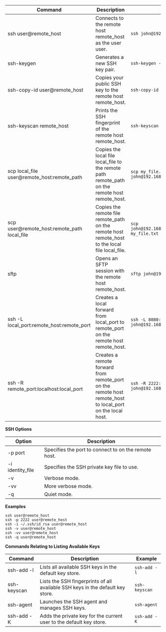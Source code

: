 | Command | Description | Example |
|---|---|---|
| ssh user@remote_host | Connects to the remote host remote_host as the user user. | `ssh john@192.168.1.100` |
| ssh-keygen | Generates a new SSH key pair. | `ssh-keygen -t rsa` |
| ssh-copy-id user@remote_host | Copies your public SSH key to the remote host remote_host. | `ssh-copy-id john@192.168.1.100` |
| ssh-keyscan remote_host | Prints the SSH fingerprint of the remote host remote_host. | `ssh-keyscan 192.168.1.100` |
| scp local_file user@remote_host:remote_path | Copies the local file local_file to the remote path remote_path on the remote host remote_host. | `scp my_file.txt john@192.168.1.100:/home/john/my_file.txt` |
| scp user@remote_host:remote_path local_file | Copies the remote file remote_path on the remote host remote_host to the local file local_file. | `scp john@192.168.1.100:/home/john/my_file.txt my_file.txt` |
| sftp | Opens an SFTP session with the remote host remote_host. | `sftp john@192.168.1.100` |
| ssh -L local_port:remote_host:remote_port | Creates a local forward from local_port to remote_port on the remote host remote_host. | `ssh -L 8080:192.168.1.100:22 john@192.168.1.100` |
| ssh -R remote_port:localhost:local_port | Creates a remote forward from remote_port on the remote host remote_host to local_port on the local host. | `ssh -R 2222:localhost:8080 john@192.168.1.100` |

**SSH Options**

| Option | Description |
|---|---|
| -p port | Specifies the port to connect to on the remote host. |
| -i identity_file | Specifies the SSH private key file to use. |
| -v | Verbose mode. |
| -vv | More verbose mode. |
| -q | Quiet mode. |

**Examples**

```
ssh user@remote_host
ssh -p 2222 user@remote_host
ssh -i ~/.ssh/id_rsa user@remote_host
ssh -v user@remote_host
ssh -vv user@remote_host
ssh -q user@remote_host
```

**Commands Relating to Listing Available Keys**

| Command | Description | Example |
|---|---|---|
| ssh-add -l | Lists all available SSH keys in the default key store. | `ssh-add -l` |
| ssh-keyscan | Lists the SSH fingerprints of all available SSH keys in the default key store. | `ssh-keyscan` |
| ssh-agent | Launches the SSH agent and manages SSH keys. | `ssh-agent` |
| ssh-add -K | Adds the private key for the current user to the default key store. | `ssh-add -K` |
